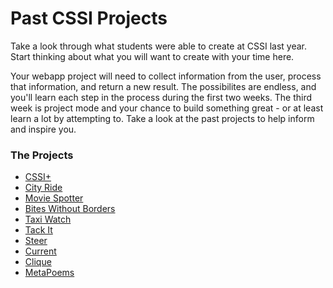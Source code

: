# Past CSSI Projects

Take a look through what students were able to create at CSSI last year. Start thinking about what you will want to create with your time here. 

Your webapp project will need to collect information from the user, process that information, and return a new result. The possibilites are endless, and you'll learn each step in the process during the first two weeks. The third week is project mode and your chance to build something great - or at least learn a lot by attempting to. Take a look at the past projects to help inform and inspire you. 

### The Projects
* [CSSI+](https://cssiplus.appspot.com/)
* [City Ride](https://cityride-co.appspot.com)
* [Movie Spotter](https://movie-spotter.appspot.com)
* [Bites Without Borders](https://bites-without-borders.appspot.com/)
* [Taxi Watch](https://taxi-watch.appspot.com/)
* [Tack It](https://tack-it.appspot.com)
* [Steer](https://steer-cssi.appspot.com)
* [Current](https://currentcssi.appspot.com)
* [Clique](https://clique-cssi.appspot.com)
* [MetaPoems](https://metapoems.appspot.com)
